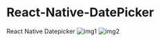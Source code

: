 # React-Native-DatePicker
React Native Datepicker
<img src="https://user-images.githubusercontent.com/69495468/142850766-da9ca429-ecc2-45fb-9059-e952d8d2fbf6.png" alt="img1">
<img src="https://user-images.githubusercontent.com/69495468/142850778-2ad8bfdf-b67f-469f-9d69-d88d1316ea95.png" alt="img2">

